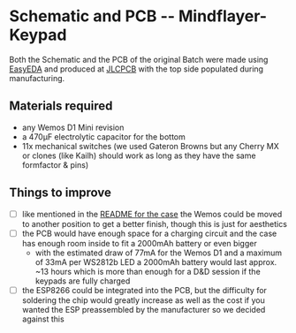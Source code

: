 # Schematic and PCB -- Mindflayer-Keypad

Both the Schematic and the PCB of the original Batch were made using [EasyEDA](https://easyeda.com/) and produced at [JLCPCB](https://jlcpcb.com/) with the top side populated during manufacturing.

## Materials required

 - any Wemos D1 Mini revision
 - a 470µF electrolytic capacitor for the bottom
 - 11x mechanical switches (we used Gateron Browns but any Cherry MX or clones (like Kailh) should work as long as they have the same formfactor & pins)

## Things to improve

 - [ ] like mentioned in the [README for the case](https://github.com/mindflayer-vtt/mindflayer-keypad/tree/main/hardware/case) the Wemos could be moved to another position to get a better finish, though this is just for aesthetics
 - [ ] the PCB would have enough space for a charging circuit and the case has enough room inside to fit a 2000mAh battery or even bigger
   - with the estimated draw of 77mA for the Wemos D1 and a maximum of 33mA per WS2812b LED a 2000mAh battery would last approx. ~13 hours which is more than enough for a D&D session if the keypads are fully charged
 - [ ] the ESP8266 could be integrated into the PCB, but the difficulty for soldering the chip would greatly increase as well as the cost if you wanted the ESP preassembled by the manufacturer so we decided against this
